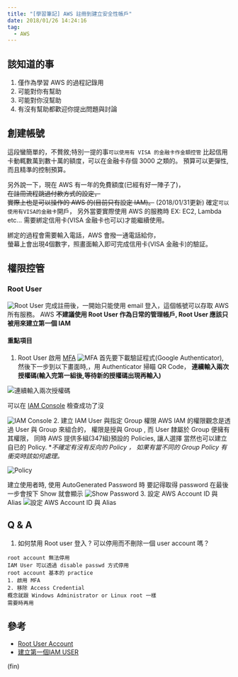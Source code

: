 ```yaml
---
title: "[學習筆記] AWS 註冊到建立安全性帳戶"
date: 2018/01/26 14:24:16
tag:
  - AWS  
---
```

## 該知道的事

1. 僅作為學習 AWS 的過程記錄用
2. 可能對你有幫助
3. 可能對你沒幫助
4. 有沒有幫助都歡迎你提出問題與討論

## 創建帳號

這段蠻簡單的，不贅敘;特別一提的事`可以使用有 VISA 的金融卡作金額控管`
比起信用卡動輒數萬到數十萬的額度，可以在金融卡存個 3000 之類的。
預算可以更彈性,而且精準的控制預算。

另外說一下，現在 AWS 有一年的免費額度(已經有好一陣子了)，  
~~在註冊流程跳過付款方式的設定，~~  
~~實際上也是可以操作的 AWS 的(目前只有設定 IAM)。~~
(2018/01/31更新)
確定`可以使用有VISA的金融卡`開戶，
另外當要實際使用 AWS 的服務時 EX: EC2, Lambda etc...
需要綁定信用卡(VISA 金融卡也可以)才能繼續使用。

綁定的過程會需要輸入電話，AWS 會撥一通電話給你，  
螢幕上會出現4個數字，照畫面輸入即可完成信用卡(VISA 金融卡)的驗証。

## 權限控管

### Root User

![Root User](https://i.imgur.com/kRBApSO.jpg)
完成註冊後，一開始只能使用 email 登入，這個帳號可以存取 AWS 所有服務。
AWS **不建議使用 Root User 作為日常的管理帳戶, Root User 應該只被用來建立第一個 IAM**

#### 重點項目

1. Root User 啟用 [MFA](https://aws.amazon.com/iam/details/mfa/)
  ![MFA](https://i.imgur.com/X3T5poV.jpg)
  首先要下載驗証程式(Google Authenticator),
  然後下一步到以下畫面時,，用 Authenticator 掃瞄 QR Code，
  **連續輸入兩次授權碼(輸入完第一組後,等待新的授權碼出現再輸入)**

  ![連續輸入兩次授權碼](https://i.imgur.com/viNBe2p.jpg)

  可以在 [IAM Console](https://console.aws.amazon.com/iam/home) 檢查成功了沒

  ![IAM Console](https://i.imgur.com/JcC9NVz.jpg)
2. 建立 IAM User 與指定 Group 權限
  AWS IAM 的權限觀念是透過 User 與 Group 來組合的，
  權限是授與 Group , 而 User 隸屬於 Group 便擁有其權限，
  同時 AWS 提供多組(347組)預設的 Policies, 讓人選擇
  當然也可以建立自已的 Policy.
  **不確定有沒有反向的 Policy ，*
  *如果有當不同的 Group Policy 有衝突時該如何處理。*

  ![Policy](https://i.imgur.com/Ry9M2sj.jpg)

  建立使用者時, 使用 AutoGenerated Password 時
  要記得取得 password
  在最後一步會按下 Show 就會顯示
  ![Show Password](https://i.imgur.com/8DOmpsg.jpg)
3. 設定 AWS Account ID 與 Alias
![設定 AWS Account ID 與 Alias](https://i.imgur.com/ETV1LMR.jpg)

## Q & A

1. 如何禁用 Root user 登入 ? 可以停用而不刪除一個 user account 嗎？

```text
root account 無法停用
IAM User 可以透過 disable passwd 方式停用
root account 基本的 practice
1. 啟用 MFA
2. 移除 Access Credential
概念就跟 Windows Administrator or Linux root 一樣
需要時再用
```

## 參考

- [Root User Account](https://docs.aws.amazon.com/IAM/latest/UserGuide/id_root-user.html)
- [建立第一個IAM USER](https://docs.aws.amazon.com/IAM/latest/UserGuide/best-practices.html#create-iam-users)

(fin)
